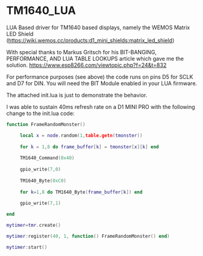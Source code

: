 # TM1640_LUA
LUA Based driver for TM1640 based displays, namely the WEMOS Matrix LED Shield
(https://wiki.wemos.cc/products:d1_mini_shields:matrix_led_shield) 

With special thanks to Markus Gritsch for his BIT-BANGING, PERFORMANCE, AND LUA TABLE LOOKUPS article which gave me the solution.
https://www.esp8266.com/viewtopic.php?f=24&t=832

For performance purposes (see above) the code runs on pins D5 for SCLK and D7 for DIN.
You will need the BIT Module enabled in your LUA firmware.

The attached init.lua is just to demonstrate the behavior.

I was able to sustain 40ms refresh rate on a D1 MINI PRO with the following change to the init.lua code:
```LUA
function FrameRandomMonster()

     local x = node.random(1,table.getn(tmonster))
     
     for k = 1,8 do frame_buffer[k] = tmonster[x][k] end
     
     TM1640_Command(0x40)
     
     gpio_write(7,0)
     
     TM1640_Byte(0xC0)
     
     for k=1,8 do TM1640_Byte(frame_buffer[k]) end
     
     gpio_write(7,1)

end

mytimer=tmr.create()

mytimer:register(40, 1, function() FrameRandomMonster() end)

mytimer:start()
```
